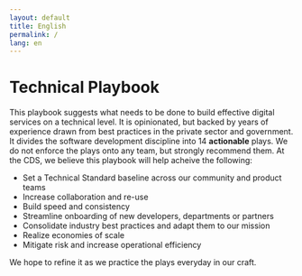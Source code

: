 ```yaml
---
layout: default
title: English
permalink: /
lang: en
---
```

# Technical Playbook

This playbook suggests what needs to be done to build effective digital services on a technical level.  It is opinionated, but backed by years of experience drawn from best practices in the private sector and government. It divides the software development discipline into 14 **actionable** plays. We do not enforce the plays onto any team, but strongly recommend them. At the CDS, we believe this playbook will help acheive the following:

- Set a Technical Standard baseline across our community and product teams 
- Increase collaboration and re-use
- Build speed and consistency
- Streamline onboarding of new developers, departments or partners
- Consolidate industry best practices and adapt them to our mission
- Realize economies of scale
- Mitigate risk and increase operational efficiency

We hope to refine it as we practice the plays everyday in our craft.
